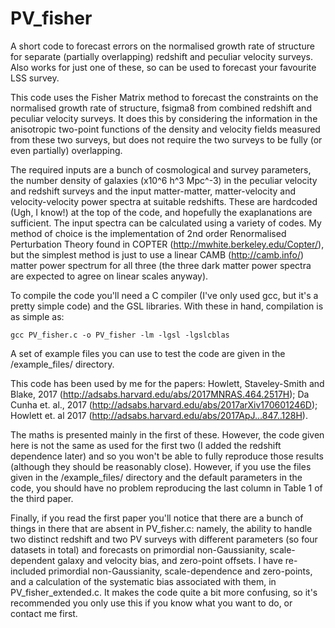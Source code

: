 # PV_fisher
A short code to forecast errors on the normalised growth rate of structure for separate (partially overlapping) redshift and peculiar velocity surveys. Also works for just one of these, so can be used to forecast your favourite LSS survey. 

This code uses the Fisher Matrix method to forecast the constraints on the normalised growth rate of structure, fsigma8 from combined redshift and peculiar velocity surveys. It does this by considering the information in the anisotropic two-point functions of the density and velocity fields measured from these two surveys, but does not require the two surveys to be fully (or even partially) overlapping.

The required inputs are a bunch of cosmological and survey parameters, the number density of galaxies (x10^6 h^3 Mpc^-3) in the peculiar velocity and redshift surveys and the input matter-matter, matter-velocity and velocity-velocity power spectra at suitable redshifts. These are hardcoded (Ugh, I know!) at the top of the code, and hopefully the exaplanations are sufficient. The input spectra can be calculated using a variety of codes. My method of choice is the implementation of 2nd order Renormalised Perturbation Theory found in COPTER (http://mwhite.berkeley.edu/Copter/), but the simplest method is just to use a linear CAMB (http://camb.info/) matter power spectrum for all three (the three dark matter power spectra are expected to agree on linear scales anyway).

To compile the code you'll need a C compiler (I've only used gcc, but it's a pretty simple code) and the GSL libraries. With these in hand, compilation is as simple as:

    gcc PV_fisher.c -o PV_fisher -lm -lgsl -lgslcblas
    
A set of example files you can use to test the code are given in the /example_files/ directory.
    
This code has been used by me for the papers: Howlett, Staveley-Smith and Blake, 2017 (http://adsabs.harvard.edu/abs/2017MNRAS.464.2517H); Da Cunha et. al., 2017 (http://adsabs.harvard.edu/abs/2017arXiv170601246D); Howlett et. al 2017 (http://adsabs.harvard.edu/abs/2017ApJ...847..128H).

The maths is presented mainly in the first of these. However, the code given here is not the same as used for the first two (I added the redshift dependence later) and so you won't be able to fully reproduce those results (although they should be reasonably close). However, if you use the files given in the /example_files/ directory and the default parameters in the code, you should have no problem reproducing the last column in Table 1 of the third paper.

Finally, if you read the first paper you'll notice that there are a bunch of things in there that are absent in PV_fisher.c: namely, the ability to handle two distinct redshift and two PV surveys with different parameters (so four datasets in total) and forecasts on primordial non-Gaussianity, scale-dependent galaxy and velocity bias, and zero-point offsets. I have re-included primordial non-Gaussianity, scale-dependence and zero-points, and a calculation of the systematic bias associated with them, in PV_fisher_extended.c. It makes the code quite a bit more confusing, so it's recommended you only use this if you know what you want to do, or contact me first.


